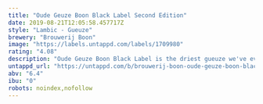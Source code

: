 ```yaml
---
title: "Oude Geuze Boon Black Label Second Edition"
date: 2019-08-21T12:05:58.457717Z
style: "Lambic - Gueuze"
brewery: "Brouwerij Boon"
image: "https://labels.untappd.com/labels/1709980"
rating: "4.08"
description: "Oude Geuze Boon Black Label is the driest gueuze we've ever made. Combining a full-bodied taste with nearly 100% fermentation degree was a big challenge. This gueuze has a clear golden body with lively carbonation, balanced sourness and flavors of green apple and grapefruit. This is finished off with a long bone-dry aftertaste. The Lambics used for this blend have aged for 1, 2, and 3 years on oak casks. Brewed in Lembeek, the village that gave Lambic its name. "
untappd_url: "https://untappd.com/b/brouwerij-boon-oude-geuze-boon-black-label-second-edition/1709980"
abv: "6.4"
ibu: "0"
robots: noindex,nofollow
---
```

